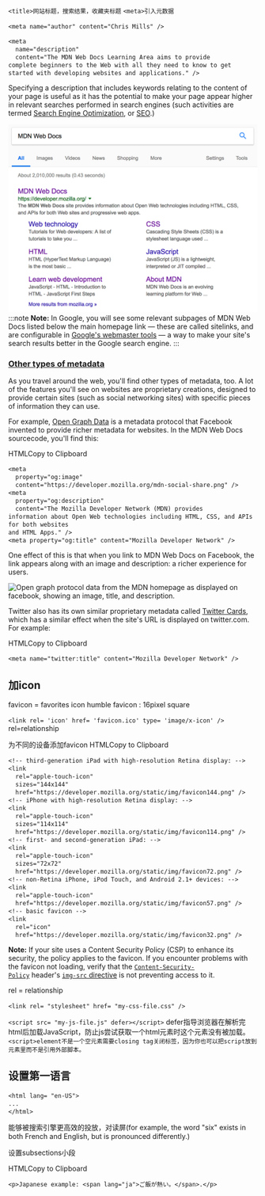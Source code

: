 `<title>网站标题，搜索结果，收藏夹标题`
`<meta>引入元数据`

`<meta name="author" content="Chris Mills" />`
```
<meta
  name="description"
  content="The MDN Web Docs Learning Area aims to provide
complete beginners to the Web with all they need to know to get
started with developing websites and applications." />

```
Specifying a description that includes keywords relating to the content of your page is useful as it has the potential to make your page appear higher in relevant searches performed in search engines (such activities are termed [Search Engine Optimization](https://developer.mozilla.org/en-US/docs/Glossary/SEO), or [SEO](https://developer.mozilla.org/en-US/docs/Glossary/SEO).)

![Pasted image 20230717163038.png](../../img/Pastedimage20230717163038.png)
:::note
**Note:** In Google, you will see some relevant subpages of MDN Web Docs listed below the main homepage link — these are called sitelinks, and are configurable in [Google's webmaster tools](https://search.google.com/search-console/about?hl=en) — a way to make your site's search results better in the Google search engine.
:::
### [Other types of metadata](https://developer.mozilla.org/en-US/docs/Learn/HTML/Introduction_to_HTML/The_head_metadata_in_HTML#other_types_of_metadata)

As you travel around the web, you'll find other types of metadata, too. A lot of the features you'll see on websites are proprietary creations, designed to provide certain sites (such as social networking sites) with specific pieces of information they can use.

For example, [Open Graph Data](https://ogp.me/) is a metadata protocol that Facebook invented to provide richer metadata for websites. In the MDN Web Docs sourcecode, you'll find this:

HTMLCopy to Clipboard

```
<meta
  property="og:image"
  content="https://developer.mozilla.org/mdn-social-share.png" />
<meta
  property="og:description"
  content="The Mozilla Developer Network (MDN) provides
information about Open Web technologies including HTML, CSS, and APIs for both websites
and HTML Apps." />
<meta property="og:title" content="Mozilla Developer Network" />
```

One effect of this is that when you link to MDN Web Docs on Facebook, the link appears along with an image and description: a richer experience for users.

![Open graph protocol data from the MDN homepage as displayed on facebook, showing an image, title, and description.](https://developer.mozilla.org/en-US/docs/Learn/HTML/Introduction_to_HTML/The_head_metadata_in_HTML/facebook-output.png)

Twitter also has its own similar proprietary metadata called [Twitter Cards](https://developer.twitter.com/en/docs/twitter-for-websites/cards/overview/abouts-cards), which has a similar effect when the site's URL is displayed on twitter.com. For example:

HTMLCopy to Clipboard

```
<meta name="twitter:title" content="Mozilla Developer Network" />
```

## 加icon
favicon = favorites icon
humble favicon : 16pixel square

`<link rel= 'icon' href= 'favicon.ico' type= 'image/x-icon' />`
rel=relationship

为不同的设备添加favicon
HTMLCopy to Clipboard

```
<!-- third-generation iPad with high-resolution Retina display: -->
<link
  rel="apple-touch-icon"
  sizes="144x144"
  href="https://developer.mozilla.org/static/img/favicon144.png" />
<!-- iPhone with high-resolution Retina display: -->
<link
  rel="apple-touch-icon"
  sizes="114x114"
  href="https://developer.mozilla.org/static/img/favicon114.png" />
<!-- first- and second-generation iPad: -->
<link
  rel="apple-touch-icon"
  sizes="72x72"
  href="https://developer.mozilla.org/static/img/favicon72.png" />
<!-- non-Retina iPhone, iPod Touch, and Android 2.1+ devices: -->
<link
  rel="apple-touch-icon"
  href="https://developer.mozilla.org/static/img/favicon57.png" />
<!-- basic favicon -->
<link
  rel="icon"
  href="https://developer.mozilla.org/static/img/favicon32.png" />
```

**Note:** If your site uses a Content Security Policy (CSP) to enhance its security, the policy applies to the favicon. If you encounter problems with the favicon not loading, verify that the [`Content-Security-Policy`](https://developer.mozilla.org/en-US/docs/Web/HTTP/Headers/Content-Security-Policy) header's [`img-src` directive](https://developer.mozilla.org/en-US/docs/Web/HTTP/Headers/Content-Security-Policy/img-src) is not preventing access to it.

rel = relationship

`<link rel= "stylesheet" href= "my-css-file.css" />`

`<script src= "my-js-file.js" defer></script>`
defer指导浏览器在解析完html后加载JavaScript，防止js尝试获取一个html元素时这个元素没有被加载。
`<script>element不是一个空元素需要closing tag关闭标签，因为你也可以把script放到元素里而不是引用外部脚本。`


## 设置第一语言
```
<html lang= "en-US">
...
</html>
```

能够被搜索引擎更高效的投放，对读屏(for example, the word "six" exists in both French and English, but is pronounced differently.)

设置subsections小段

HTMLCopy to Clipboard

```
<p>Japanese example: <span lang="ja">ご飯が熱い。</span>.</p>
```
